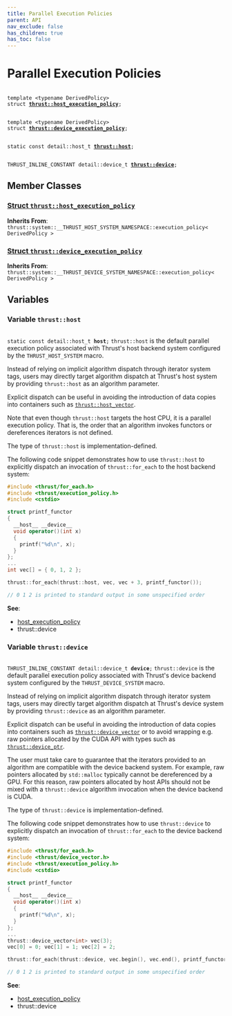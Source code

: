 ```yaml
---
title: Parallel Execution Policies
parent: API
nav_exclude: false
has_children: true
has_toc: false
---
```


# Parallel Execution Policies

<code class="doxybook">
<span>template &lt;typename DerivedPolicy&gt;</span>
<span>struct <b><a href="{{ site.baseurl }}/api/classes/structthrust_1_1host__execution__policy.html">thrust::host&#95;execution&#95;policy</a></b>;</span>
<br>
<span>template &lt;typename DerivedPolicy&gt;</span>
<span>struct <b><a href="{{ site.baseurl }}/api/classes/structthrust_1_1device__execution__policy.html">thrust::device&#95;execution&#95;policy</a></b>;</span>
<br>
<span>static const detail::host_t <b><a href="{{ site.baseurl }}/api/groups/group__execution__policies.html#variable-host">thrust::host</a></b>;</span>
<br>
<span>THRUST_INLINE_CONSTANT detail::device_t <b><a href="{{ site.baseurl }}/api/groups/group__execution__policies.html#variable-device">thrust::device</a></b>;</span>
</code>

## Member Classes

<h3 id="struct-thrusthost-execution-policy">
<a href="{{ site.baseurl }}/api/classes/structthrust_1_1host__execution__policy.html">Struct <code>thrust::host&#95;execution&#95;policy</code>
</a>
</h3>

**Inherits From**:
`thrust::system::__THRUST_HOST_SYSTEM_NAMESPACE::execution_policy< DerivedPolicy >`

<h3 id="struct-thrustdevice-execution-policy">
<a href="{{ site.baseurl }}/api/classes/structthrust_1_1device__execution__policy.html">Struct <code>thrust::device&#95;execution&#95;policy</code>
</a>
</h3>

**Inherits From**:
`thrust::system::__THRUST_DEVICE_SYSTEM_NAMESPACE::execution_policy< DerivedPolicy >`


## Variables

<h3 id="variable-host">
Variable <code>thrust::host</code>
</h3>

<code class="doxybook">
<span>static const detail::host_t <b>host</b>;</span></code>
<code>thrust::host</code> is the default parallel execution policy associated with Thrust's host backend system configured by the <code>THRUST&#95;HOST&#95;SYSTEM</code> macro.

Instead of relying on implicit algorithm dispatch through iterator system tags, users may directly target algorithm dispatch at Thrust's host system by providing <code>thrust::host</code> as an algorithm parameter.

Explicit dispatch can be useful in avoiding the introduction of data copies into containers such as <code><a href="{{ site.baseurl }}/api/classes/classthrust_1_1host__vector.html">thrust::host&#95;vector</a></code>.

Note that even though <code>thrust::host</code> targets the host CPU, it is a parallel execution policy. That is, the order that an algorithm invokes functors or dereferences iterators is not defined.

The type of <code>thrust::host</code> is implementation-defined.

The following code snippet demonstrates how to use <code>thrust::host</code> to explicitly dispatch an invocation of <code>thrust::for&#95;each</code> to the host backend system:



```cpp
#include <thrust/for_each.h>
#include <thrust/execution_policy.h>
#include <cstdio>

struct printf_functor
{
  __host__ __device__
  void operator()(int x)
  {
    printf("%d\n", x);
  }
};
...
int vec[] = { 0, 1, 2 };

thrust::for_each(thrust::host, vec, vec + 3, printf_functor());

// 0 1 2 is printed to standard output in some unspecified order
```

**See**:
* <a href="{{ site.baseurl }}/api/classes/structthrust_1_1host__execution__policy.html">host_execution_policy</a>
* thrust::device 

<h3 id="variable-device">
Variable <code>thrust::device</code>
</h3>

<code class="doxybook">
<span>THRUST_INLINE_CONSTANT detail::device_t <b>device</b>;</span></code>
<code>thrust::device</code> is the default parallel execution policy associated with Thrust's device backend system configured by the <code>THRUST&#95;DEVICE&#95;SYSTEM</code> macro.

Instead of relying on implicit algorithm dispatch through iterator system tags, users may directly target algorithm dispatch at Thrust's device system by providing <code>thrust::device</code> as an algorithm parameter.

Explicit dispatch can be useful in avoiding the introduction of data copies into containers such as <code><a href="{{ site.baseurl }}/api/classes/classthrust_1_1device__vector.html">thrust::device&#95;vector</a></code> or to avoid wrapping e.g. raw pointers allocated by the CUDA API with types such as <code><a href="{{ site.baseurl }}/api/classes/classthrust_1_1device__ptr.html">thrust::device&#95;ptr</a></code>.

The user must take care to guarantee that the iterators provided to an algorithm are compatible with the device backend system. For example, raw pointers allocated by <code>std::malloc</code> typically cannot be dereferenced by a GPU. For this reason, raw pointers allocated by host APIs should not be mixed with a <code>thrust::device</code> algorithm invocation when the device backend is CUDA.

The type of <code>thrust::device</code> is implementation-defined.

The following code snippet demonstrates how to use <code>thrust::device</code> to explicitly dispatch an invocation of <code>thrust::for&#95;each</code> to the device backend system:



```cpp
#include <thrust/for_each.h>
#include <thrust/device_vector.h>
#include <thrust/execution_policy.h>
#include <cstdio>

struct printf_functor
{
  __host__ __device__
  void operator()(int x)
  {
    printf("%d\n", x);
  }
};
...
thrust::device_vector<int> vec(3);
vec[0] = 0; vec[1] = 1; vec[2] = 2;

thrust::for_each(thrust::device, vec.begin(), vec.end(), printf_functor());

// 0 1 2 is printed to standard output in some unspecified order
```

**See**:
* <a href="{{ site.baseurl }}/api/classes/structthrust_1_1host__execution__policy.html">host_execution_policy</a>
* thrust::device 


